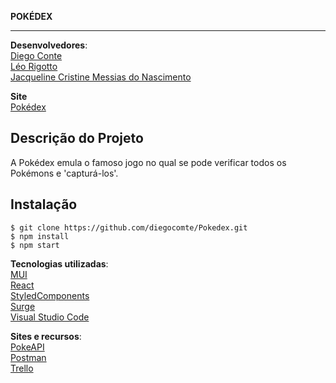 **POKÉDEX**

__________________________________________________________________________________________________________

**Desenvolvedores**:\
[Diego Conte](https://github.com/diegocomte)\
[Léo Rigotto](https://github.com/larrygotto)\
[Jacqueline Cristine Messias do Nascimento](https://github.com/Jacque0)

**Site**\
[Pokédex](http://pokenu.surge.sh/)


## Descrição do Projeto
A Pokédex emula o famoso jogo no qual se pode verificar todos os Pokémons e 'capturá-los'.

## Instalação
```
$ git clone https://github.com/diegocomte/Pokedex.git
$ npm install
$ npm start
```

**Tecnologias utilizadas**:\
[MUI](https://mui.com/)\
[React](https://reactjs.org/)\
[StyledComponents](https://styled-components.com/)\
[Surge](https://surge.sh/)\
[Visual Studio Code](https://code.visualstudio.com/docs/editor/vscode-web)

**Sites e recursos**:\
[PokeAPI](https://pokeapi.co/)\
[Postman](https://www.postman.com/)\
[Trello](https://trello.com/b/MAcvX0yf/pokedex)

